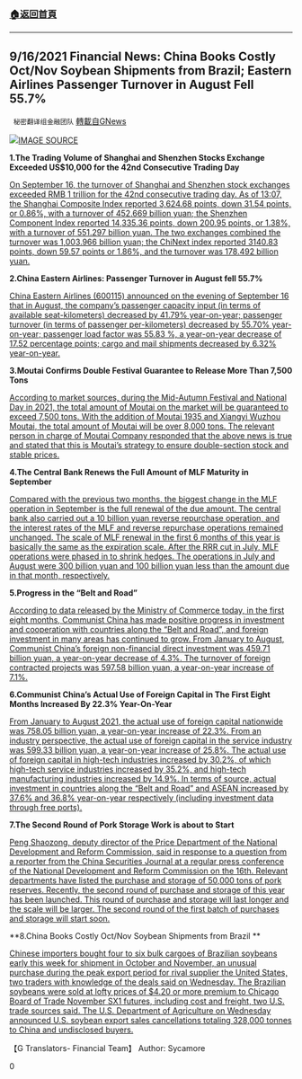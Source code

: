 ###  [:house:返回首頁](https://github.com/ourhimalayas/txt)
---


## 9/16/2021 Financial News: China Books Costly Oct/Nov Soybean Shipments from Brazil; Eastern Airlines Passenger Turnover in August Fell 55.7%
` 秘密翻译组金融团队` [轉載自GNews](https://gnews.org/1536368/)

![](https://assets.gnews.org/wp-content/uploads/2021/09/20210916-1.jpg)[IMAGE SOURCE](https://6do.news/article/4957013-41)


**1.The Trading Volume of Shanghai and Shenzhen Stocks Exchange Exceeded US$10,000 for the 42nd Consecutive Trading Day**

[On September 16, the turnover of Shanghai and Shenzhen stock exchanges exceeded RMB 1 trillion for the 42nd consecutive trading day. As of 13:07, the Shanghai Composite Index reported 3,624.68 points, down 31.54 points, or 0.86%, with a turnover of 452.669 billion yuan; the Shenzhen Component Index reported 14,335.36 points, down 200.95 points, or 1.38%, with a turnover of 551.297 billion yuan. The two exchanges combined the turnover was 1,003.966 billion yuan; the ChiNext index reported 3140.83 points, down 59.57 points or 1.86%, and the turnover was 178.492 billion yuan.](https://news.cnstock.com/news,bwkx-202109-4757256.htm)

**2.China Eastern Airlines: Passenger Turnover in August fell 55.7%**

[China Eastern Airlines (600115) announced on the evening of September 16 that in August, the company’s passenger capacity input (in terms of available seat-kilometers) decreased by 41.79% year-on-year; passenger turnover (in terms of passenger per-kilometers) decreased by 55.70% year-on-year; passenger load factor was 55.83 %, a year-on-year decrease of 17.52 percentage points; cargo and mail shipments decreased by 6.32% year-on-year.](http://www.egsea.com/news/detail/971443.html)

**3.Moutai Confirms Double Festival Guarantee to Release More Than 7,500 Tons**

[According to market sources, during the Mid-Autumn Festival and National Day in 2021, the total amount of Moutai on the market will be guaranteed to exceed 7,500 tons. With the addition of Moutai 1935 and Xiangyi Wuzhou Moutai, the total amount of Moutai will be over 8,000 tons. The relevant person in charge of Moutai Company responded that the above news is true and stated that this is Moutai’s strategy to ensure double-section stock and stable prices.](http://www.egsea.com/news/detail/971262.html)

**4.The Central Bank Renews the Full Amount of MLF Maturity in September**

[Compared with the previous two months, the biggest change in the MLF operation in September is the full renewal of the due amount. The central bank also carried out a 10 billion yuan reverse repurchase operation, and the interest rates of the MLF and reverse repurchase operations remained unchanged. The scale of MLF renewal in the first 6 months of this year is basically the same as the expiration scale. After the RRR cut in July, MLF operations were phased in to shrink hedges. The operations in July and August were 300 billion yuan and 100 billion yuan less than the amount due in that month, respectively.](http://www.cs.com.cn/xwzx/hg/202109/t20210916_6204527.html)

**5.Progress in the “Belt and Road”**

[According to data released by the Ministry of Commerce today, in the first eight months, Communist China has made positive progress in investment and cooperation with countries along the “Belt and Road”, and foreign investment in many areas has continued to grow. From January to August, Communist China’s foreign non-financial direct investment was 459.71 billion yuan, a year-on-year decrease of 4.3%. The turnover of foreign contracted projects was 597.58 billion yuan, a year-on-year increase of 7.1%.](http://www.egsea.com/news/detail/971407.html)

**6.Communist China’s Actual Use of Foreign Capital in The First Eight Months Increased By 22.3% Year-On-Year**

[From January to August 2021, the actual use of foreign capital nationwide was 758.05 billion yuan, a year-on-year increase of 22.3%. From an industry perspective, the actual use of foreign capital in the service industry was 599.33 billion yuan, a year-on-year increase of 25.8%. The actual use of foreign capital in high-tech industries increased by 30.2%, of which high-tech service industries increased by 35.2%, and high-tech manufacturing industries increased by 14.9%. In terms of source, actual investment in countries along the “Belt and Road” and ASEAN increased by 37.6% and 36.8% year-on-year respectively (including investment data through free ports).](http://www.mofcom.gov.cn/article/ae/sjjd/202109/20210903199574.shtml)

**7.The Second Round of Pork Storage Work is about to Start**

[Peng Shaozong, deputy director of the Price Department of the National Development and Reform Commission, said in response to a question from a reporter from the China Securities Journal at a regular press conference of the National Development and Reform Commission on the 16th. Relevant departments have listed the purchase and storage of 50,000 tons of pork reserves. Recently, the second round of purchase and storage of this year has been launched. This round of purchase and storage will last longer and the scale will be larger. The second round of the first batch of purchases and storage will start soon.](http://www.cs.com.cn/xwzx/hg/202109/t20210916_6204632.html)

**8.China Books Costly Oct/Nov Soybean Shipments from Brazil **

[Chinese importers bought four to six bulk cargoes of Brazilian soybeans early this week for shipment in October and November, an unusual purchase during the peak export period for rival supplier the United States, two traders with knowledge of the deals said on Wednesday. The Brazilian soybeans were sold at lofty prices of $4.20 or more premium to Chicago Board of Trade November SX1 futures, including cost and freight, two U.S. trade sources said. The U.S. Department of Agriculture on Wednesday announced U.S. soybean export sales cancellations totaling 328,000 tonnes to China and undisclosed buyers.](https://www.nasdaq.com/articles/china-books-rare-costly-oct-nov-soybean-shipments-from-brazil-traders-2021-09-15)

【G Translators- Financial Team】
Author: Sycamore

0
